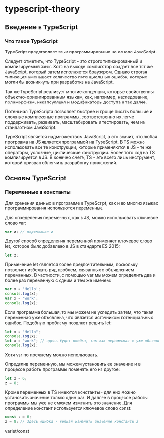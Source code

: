 # typescript-theory

## Введение в TypeScript

### Что такое TypeScript

TypeScript представляет язык программирования на основе JavaScript.

Следует отметить, что TypeScript - это строго типизированный и компилируемый язык. Хотя на выходе компилятор создает все
тот же JavaScript, который затем исполняется браузером. Однако строгая типизация уменьшает количество потенциальных
ошибок, которые могли бы возникнуть при разработке на JavaScript.

Так же TypeScript реализует многие концепции, которые свойственны объектно-ориентированным языкам, как, например, наследование,
полиморфизм, инкапсуляция и модификаторы доступа и так далее.

Потенциал TypeScripta позволяет быстрее и проще писать большие и сложные комплексные программы, соответственно их легче
поддерживать, развивать, масштабировать и тестировать, чем на стандартном JavaScript.

TypeScript является надмножеством JavaScript, а это значит, что любая прогррама на JS является программой на TypeScript.
В TS можно использовать все те конструкции, которые применяются в JS - те же операторы, условные, циклические конструкции.
Более того код на TS компилируется в JS. В конечно счете, TS - это всего лишь инструмент, который призван облегчить
разработку приложений.


## Основы TypeScript

### Переменные и константы

Для хранения данных в программе в TypeScript, как и во многих языках программирования использются переменные.

Для определения переменных, как в JS, можно использовать ключевое слово var:

```typescript
var z; // переменная z
```

Другой способ определения переменной применяет ключевое слово let, которое было добавлено в JS в стандарте ES 2015:

```typescript
let z;
``` 

Применение let является более предпочтительным, поскольку позволяет избежать ряд проблем, связанных с объявлением переменных.
В частности, с помощью var мы можем определить два и более раз переменную с одним и тем же именем:

```typescript
var x = 'Hello';
console.log(x);
var x = 'work';
console.log(x);
```

Если программа большая, то мы можем не уследить за тем, что такая переменная уже объявлена, что является источником потенциальных
ошибок. Подобную проблему позвляет решить let:

```typescript
let x = "Hello";
console.log(x);
let x = "work"; // здесь будет ошибка, так как переменная x уже объявлена
console.log(x);
``` 

Хотя var по прежнему можно использовать.

Определив переменную, мы можем установить ее значение и в процессе работы программы поменять его на другое:

```typescript
let z = 6;
z = 8;
```

Кроме переменных в TS имеются константы - для них можно установить значение только один раз. И даллее в процессе работы
программы мы уже не сможем изменить это значение. Для определение констант используется ключевое слово const:

```typescript
const z = 6;
z = 8; // Здесь ошибка - нельзя изменить значение константы z
```

<div style="display: flex;">
    <div>var</div>
    <div>let/const</div>
</div>